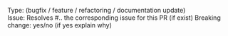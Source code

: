 Type: (bugfix / feature / refactoring / documentation update)  
Issue: Resolves #.. the corresponding issue for this PR (if exist)
Breaking change: yes/no (if yes explain why)

<!--
Explain what the PR does and also why. If you have parts you are not sure about, please explain. 

Please check this points before submitting your PR.
 - Add test to cover the changes you made on the code.
 - If you have a change on the documentation, please link to the page that you change.
 - If you add a new feature please update the documentation in the same PR.
 - If you really need to add a breaking change, explain why it is needed. Understand that this result in a lower change to get the PR accepted.
 - Any PR need 2 approvals before it get merged, sometimes this can take some time. Please be patient.
-->
